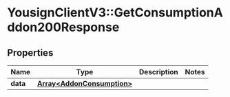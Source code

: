 # YousignClientV3::GetConsumptionAddon200Response

## Properties
Name | Type | Description | Notes
------------ | ------------- | ------------- | -------------
**data** | [**Array&lt;AddonConsumption&gt;**](AddonConsumption.md) |  | 

